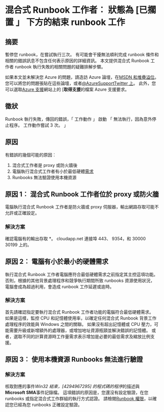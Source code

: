 <properties
   pageTitle="混合式 Runbook 工作者︰ 狀態為 [已擱置 」 下方的結束 runbook 工作 |Microsoft Azure"
   description="發生上述任何症狀原因與解決方案的混合式 Runbook 工作者工作終止錯誤。"
   services="automation"
   documentationCenter=""
   authors="mgoedtel"
   manager="jwhit"
   editor="tysonn" />
<tags
   ms.service="automation"
   ms.devlang="na"
   ms.topic="article"
   ms.tgt_pltfrm="na"
   ms.workload="infrastructure-services"
   ms.date="08/17/2016"
   ms.author="magoedte" />

# <a name="hybrid-runbook-worker-a-runbook-job-terminates-with-a-status-of-suspended"></a>混合式 Runbook 工作者︰ 狀態為 [已擱置 」 下方的結束 runbook 工作

## <a name="summary"></a>摘要

暫停您 runbook，在嘗試執行三次。 有可能會干擾無法順利完成 runbook 條件和相關的錯誤訊息不包含任何表示原因的詳細資訊。 本文提供混合式 Runbook 工作者 runbook 執行失敗的相關問題的疑難排解步驟。

如果本文並未解決您 Azure 的問題，請造訪 Azure 論壇，在[MSDN 和堆疊溢位](https://azure.microsoft.com/support/forums/)。 您可以將您的問題張貼在這些論壇，或者[@AzureSupportTwitter 上](https://twitter.com/AzureSupport)。 此外，您可以選取[Azure 支援](https://azure.microsoft.com/support/options/)網站上的 [**取得支援**的檔案 Azure 支援要求。

## <a name="symptom"></a>徵狀

Runbook 執行失敗，傳回的錯誤，「 工作動作 」 啟動 「 無法執行，因為意外停止程序。 工作動作嘗試 3 次。 」


## <a name="cause"></a>原因

有錯誤的幾個可能的原因︰ 

  1. 混合式工作者是 proxy 或防火牆後
  2. 電腦執行混合式工作者有小於最低硬體[需求](automation-hybrid-runbook-worker.md#hybrid-runbook-worker-requirements) 
  3. Runbooks 無法驗證使用本機資源


## <a name="cause-1-hybrid-runbook-worker-is-behind-proxy-or-firewall"></a>原因 1︰ 混合式 Runbook 工作者位於 proxy 或防火牆

電腦執行混合式 Runbook 工作者是防火牆或 proxy 伺服器，輸出網路存取可能不允許或正確設定。

### <a name="solution"></a>解決方案

確認電腦有的輸出存取 *。 cloudapp.net 連接埠 443、 9354，和 30000 30199 上的。 

## <a name="cause-2-computer-has-less-than-minimum-hardware-requirements"></a>原因 2︰ 電腦有小於最小的硬體需求

執行混合式 Runbook 工作者電腦應符合最低硬體需求之前指定其主控這項功能。 否則，根據的其他背景處理程序和競爭執行期間所致 runbooks 資源使用狀況，電腦會成為超過利用，會造成 runbook 工作延遲或逾時。 

### <a name="solution"></a>解決方案 

首先請確認指定要執行混合式 Runbook 工作者功能的電腦符合最低硬體需求。  如果是這樣，監控 CPU 和記憶體使用率，以確定任何混合式 Runbook 背景工作處理程序的效能與 Windows 之間的關聯。  如果沒有超出記憶體或 CPU 壓力，可能需要升級或新增額外的處理器，或增加地址資源瓶頸並解決錯誤的記憶體。 或者，選取不同的計算資源時工作量需求表示增加是必要的最低需求及縮放比例支援。         

## <a name="cause-3-runbooks-cannot-authenticate-with-local-resources"></a>原因 3︰ 使用本機資源 Runbooks 無法進行驗證

### <a name="solution"></a>解決方案

核取對應的事件*Win32 結束，[4294967295] 的程式碼的程序*的描述與**Microsoft SMA**事件記錄檔。  這項錯誤的原因是，您還沒有設定驗證，在您 runbooks 或指定混合式工作群組的執行方式認證。  請檢閱[Runbook 權限](automation-hybrid-runbook-worker.md#runbook-permissions)，以確認您已經為您 runbooks 正確設定驗證。  


 

